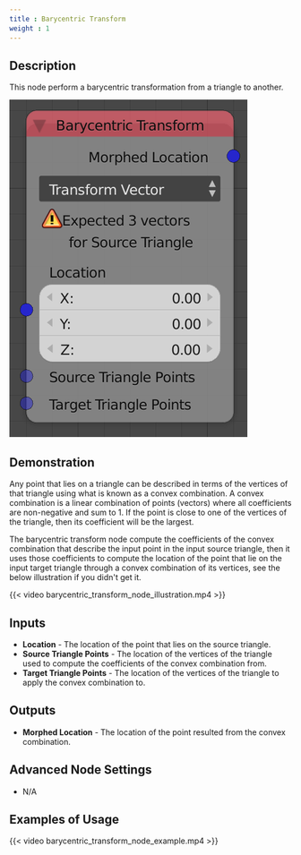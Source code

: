 ```yaml
---
title : Barycentric Transform
weight : 1
---
```


## Description

This node perform a barycentric transformation from a triangle to
another.

![image](barycentric_transform_node.png)

## Demonstration

Any point that lies on a triangle can be described in terms of the
vertices of that triangle using what is known as a convex combination. A
convex combination is a linear combination of points (vectors) where all
coefficients are non-negative and sum to 1. If the point is close to one
of the vertices of the triangle, then its coefficient will be the
largest.

The barycentric transform node compute the coefficients of the convex
combination that describe the input point in the input source triangle,
then it uses those coefficients to compute the location of the point
that lie on the input target triangle through a convex combination of
its vertices, see the below illustration if you didn't get it.

{{< video barycentric_transform_node_illustration.mp4 >}}

## Inputs

- **Location** - The location of the point that lies on the source
    triangle.
- **Source Triangle Points** - The location of the vertices of the
    triangle used to compute the coefficients of the convex combination
    from.
- **Target Triangle Points** - The location of the vertices of the
    triangle to apply the convex combination to.

## Outputs

- **Morphed Location** - The location of the point resulted from the
    convex combination.

## Advanced Node Settings

- N/A

## Examples of Usage

{{< video barycentric_transform_node_example.mp4 >}}
